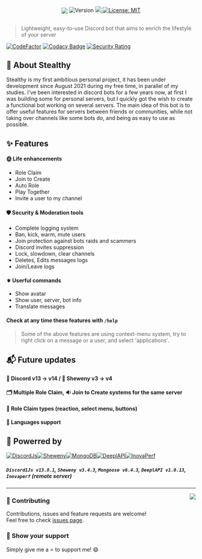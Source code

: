 <div align="center">
<img src="https://user-images.githubusercontent.com/67436391/179372665-4b6373ae-be8e-44df-845b-5e0c657b8129.png" align="center">
    <img alt="Version" src="https://img.shields.io/badge/version-1.0.1-blue.svg?cacheSeconds=2592000&style=for-the-badge" />
  <a href="https://discord.com/api/oauth2/authorize?client_id=877249354954580059&permissions=8&scope=bot%20applications.commands" target="_blank">
    <img src="https://dcbadge.vercel.app/api/shield/877249354954580059?bot=true?&theme=blurple" />
  </a>
  <a href="https://github.com/Pexilo/Stealthy/blob/main/LICENSE" target="_blank">
    <img alt="License: MIT" src="https://img.shields.io/badge/License-MIT-blue.svg?style=for-the-badge" />
  </a>
</div>

##

> Lightweight, easy-to-use Discord bot that aims to enrich the lifestyle of your server

[![CodeFactor](https://www.codefactor.io/repository/github/pexilo/stealthy/badge)](https://www.codefactor.io/repository/github/pexilo/stealthy)
[![Codacy Badge](https://app.codacy.com/project/badge/Grade/62ce9585dd0c42e8af7b4c11e7fe456d)](https://www.codacy.com/gh/Pexilo/Stealthy/dashboard?utm_source=github.com&utm_medium=referral&utm_content=Pexilo/Stealthy&utm_campaign=Badge_Grade)
[![Security Rating](https://sonarcloud.io/api/project_badges/measure?project=Pexilo_Stealthy&metric=security_rating)](https://sonarcloud.io/summary/new_code?id=Pexilo_Stealthy)

## 🐲 About Stealthy

Stealthy is my first ambitious personal project, it has been under development since August 2021 during my free time, in parallel of my studies. I've been interested in discord bots for a few years now, at first I was building some for personal servers, but I quickly got the wish to create a functional bot working on several servers. The main idea of this bot is to offer useful features for servers between friends or communities, while not taking over channels like some bots do, and being as easy to use as possible.

## ✨ Features

#### 🌞 Life enhancements

- Role Claim
- Join to Create
- Auto Role
- Play Together
- Invite a user to my channel

#### 🛡️ Security & Moderation tools

- Complete logging system
- Ban, kick, warm, mute users
- Join protection against bots raids and scammers
- Discord invites suppression
- Lock, slowdown, clear channels
- Deletes, Edits messages logs
- Join/Leave logs

#### ⚜️ Userful commands

- Show avatar
- Show user, server, bot info
- Translate messages

#### Check at any time these features with `/help`

> Some of the above features are using context-menu system, try to right click on a message or a user, and select 'applications'.

## 📬 Future updates

#### 🤖 Discord v13 -> v14 / 🚀 Sheweny v3 -> v4

#### 🗂️ Multiple Role Claim, 🔉 Join to Create systems for the same server

#### 🧮 Role Claim types (reaction, select menu, buttons)

#### 💬 Languages support

## 🦾 Powerred by

<div align="center" style="display:flex;">
    <a href="https://discord.js.org/" target="_blank">
        <img alt="DiscordJs" src="https://user-images.githubusercontent.com/67436391/179405418-a3dd9886-725b-4ed3-9ca6-d1eb73e4a67d.png" />
    </a>
    <a href="https://sheweny.js.org/" target="_blank">
        <img alt="Sheweny" src="https://user-images.githubusercontent.com/67436391/179405417-eb4c8938-5abd-4a7c-a978-cac58a06707f.png" />
    </a>
    <a href="https://www.mongodb.com/" target="_blank">
        <img alt="MongoDB" src="https://user-images.githubusercontent.com/67436391/179426484-d3fb357a-4702-4785-b0e1-7dc443923dab.jpeg" />
    </a>
        <a href="https://www.deepl.com/fr/translator" target="_blank">
        <img alt="DeeplAPI" src="https://user-images.githubusercontent.com/67436391/179426610-3bcc829f-a7b1-4ce0-a437-212ab4c8b6e1.png" />
    </a>
    <a href="https://inovaperf.fr/" target="_blank">
        <img alt="InovaPerf" src="https://user-images.githubusercontent.com/67436391/179405419-b84714c9-6e66-4ac8-9b7d-fd14795f69f4.png" />
    </a>
</div>

##### `Discord1Js v13.8.1`, `Sheweny v3.4.3`, `Mongoose v6.4.3`, `DeeplAPI v1.0.13`, `Inovaperf` (remote server)

---

<a href="https://discord.com/api/oauth2/authorize?client_id=877249354954580059&permissions=8&scope=bot%20applications.commands" target="_blank">
    <img align="right" src="https://user-images.githubusercontent.com/67436391/179426270-3eeca633-25ef-4da9-aba4-b28d570d6f12.png">
</a>

### 🤝 Contributing

Contributions, issues and feature requests are welcome!<br />Feel free to check [issues page](https://github.com/Pexilo/Stealthy/issues).

### 👏 Show your support

Simply give me a ⭐️ to support me! 😄
